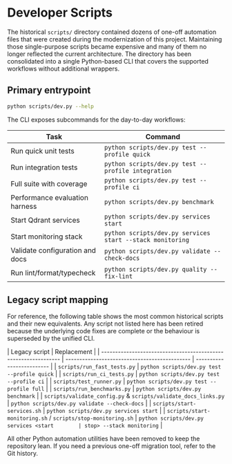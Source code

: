 # Developer Scripts

The historical `scripts/` directory contained dozens of one-off automation files
that were created during the modernization of this project. Maintaining those
single-purpose scripts became expensive and many of them no longer reflected the
current architecture. The directory has been consolidated into a single
Python-based CLI that covers the supported workflows without additional wrappers.

## Primary entrypoint

```bash
python scripts/dev.py --help
```

The CLI exposes subcommands for the day-to-day workflows:

| Task                            | Command                                                   |
| ------------------------------- | --------------------------------------------------------- |
| Run quick unit tests            | `python scripts/dev.py test --profile quick`              |
| Run integration tests           | `python scripts/dev.py test --profile integration`        |
| Full suite with coverage        | `python scripts/dev.py test --profile ci`                 |
| Performance evaluation harness  | `python scripts/dev.py benchmark`                         |
| Start Qdrant services           | `python scripts/dev.py services start`                    |
| Start monitoring stack          | `python scripts/dev.py services start --stack monitoring` |
| Validate configuration and docs | `python scripts/dev.py validate --check-docs`             |
| Run lint/format/typecheck       | `python scripts/dev.py quality --fix-lint`                |

## Legacy script mapping

For reference, the following table shows the most common historical scripts and
their new equivalents. Any script not listed here has been retired because the
underlying code fixes are complete or the behaviour is superseded by the unified
CLI.

| Legacy script                                                   | Replacement                                   |
| --------------------------------------------------------------- | --------------------------------------------- | ------------------------- |
| `scripts/run_fast_tests.py`                                     | `python scripts/dev.py test --profile quick`  |
| `scripts/run_ci_tests.py`                                       | `python scripts/dev.py test --profile ci`     |
| `scripts/test_runner.py`                                        | `python scripts/dev.py test --profile full`   |
| `scripts/run_benchmarks.py`                                     | `python scripts/dev.py benchmark`             |
| `scripts/validate_config.py` & `scripts/validate_docs_links.py` | `python scripts/dev.py validate --check-docs` |
| `scripts/start-services.sh`                                     | `python scripts/dev.py services start`        |
| `scripts/start-monitoring.sh` / `scripts/stop-monitoring.sh`    | `python scripts/dev.py services <start        | stop> --stack monitoring` |

All other Python automation utilities have been removed to keep the repository
lean. If you need a previous one-off migration tool, refer to the Git history.
